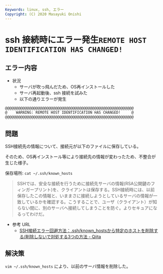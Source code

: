 ```yaml
---
Keywords: linux, ssh, エラー
Copyright: (C) 2020 Masayuki Onishi
---
```


#  ssh 接続時にエラー発生`REMOTE HOST IDENTIFICATION HAS CHANGED!`

## エラー内容

- 状況
    - サーバが吹っ飛んだため、OS再インストールした
    - サーバ再起動後、ssh 接続を試みた
    - 以下の通りエラーが発生

```bash
@@@@@@@@@@@@@@@@@@@@@@@@@@@@@@@@@@@@@@@@@@@@@@@@@@@@@@@@@@@
@    WARNING: REMOTE HOST IDENTIFICATION HAS CHANGED!     @
@@@@@@@@@@@@@@@@@@@@@@@@@@@@@@@@@@@@@@@@@@@@@@@@@@@@@@@@@@@
```

## 問題

SSH接続先の情報について、接続元が以下のファイルに保存している。

そのため、OS再インストール等により接続先の情報が変わったため、不整合が生じた様子。

保存場所: `cat ~/.ssh/known_hosts`

> SSHでは、安全な接続を行うために接続先サーバの情報(RSA公開鍵のフィンガープリント)を、クライアントは保存する。SSH接続時には、以前保存したこの情報と、いままさに接続しようとしているサーバの情報が一致しているかを確認する。こうすることで、ユーザ（クライアント）が知らない間に、別のサーバへ接続してしまうことを防ぐ。よりセキュアになるってわけだ。

- 参考 URL
    - [SSH接続エラー回避方法：\.ssh/known\_hostsから特定のホストを削除する/削除しないで対処する3つの方法 \- Qiita](https://qiita.com/grgrjnjn/items/8ca33b64ea0406e12938)


## 解決策

`vim ~/.ssh/known_hosts` により、以前のサーバ情報を削除した。
